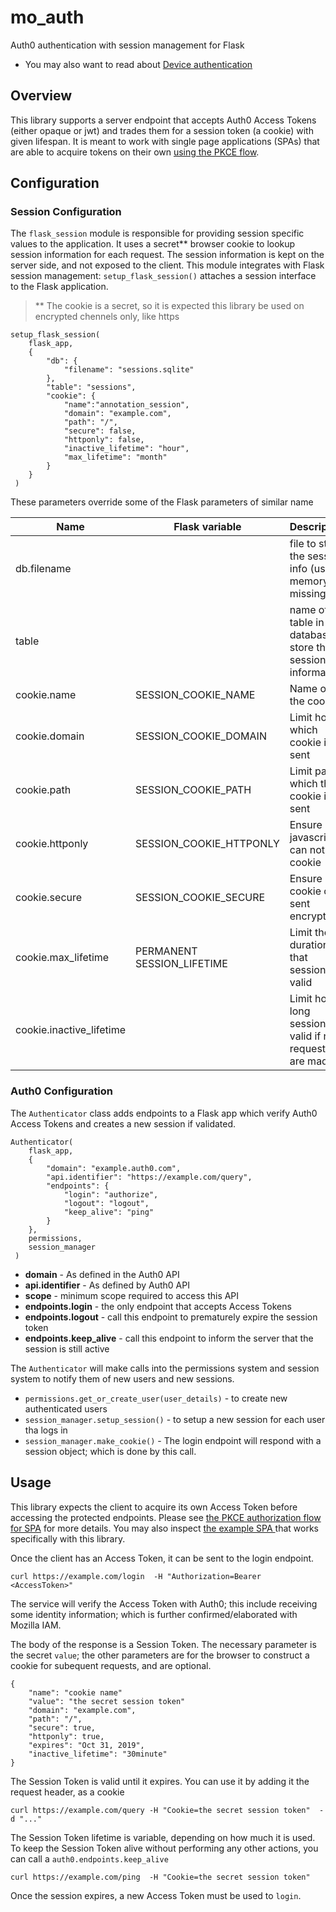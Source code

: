 # mo_auth

Auth0 authentication with session management for Flask

* You may also want to read about [Device authentication](https://github.com/klahnakoski/mo-auth/blob/dev/docs/device-flow.md)


## Overview

This library supports a server endpoint that accepts Auth0 Access Tokens (either opaque or jwt) and trades them for a session token (a cookie) with given lifespan.  It is meant to work with single page applications (SPAs) that are able to acquire tokens on their own [using the PKCE flow](https://auth0.com/docs/flows/guides/auth-code-pkce/call-api-auth-code-pkce).

## Configuration

### Session Configuration

The `flask_session` module is responsible for providing session specific values to the application. It uses a secret** browser cookie to lookup session information for each request.  The session information is kept on the server side, and not exposed to the client.  This module integrates with Flask session management: `setup_flask_session()` attaches a session interface to the Flask application.

> ** The cookie is a secret, so it is expected  this library be used on encrypted chennels only, like https

    setup_flask_session(
        flask_app, 
        {
            "db": {
                "filename": "sessions.sqlite"
            },
            "table": "sessions",
            "cookie": {
                "name":"annotation_session",
                "domain": "example.com",
                "path": "/",
                "secure": false,
                "httponly": false,
                "inactive_lifetime": "hour",
                "max_lifetime": "month"
            }
        }
     )
     
These parameters override some of the Flask parameters of similar name    

|            Name           |   Flask variable      |  Description  |
|---------------------------|-----------------------|---------------|
| db.filename               |                       | file to store the session info (uses memory if missing) |
| table                     |                       | name of the table in the database to store the session information |
| cookie.name               | SESSION_COOKIE_NAME | Name of the cookie
| cookie.domain             | SESSION_COOKIE_DOMAIN | Limit host which cookie is sent |
| cookie.path               | SESSION_COOKIE_PATH | Limit path which the cookie is sent |
| cookie.httponly           | SESSION_COOKIE_HTTPONLY | Ensure javascript can not see cookie |
| cookie.secure             | SESSION_COOKIE_SECURE | Ensure cookie only sent encrypted |
| cookie.max_lifetime       | PERMANENT SESSION_LIFETIME | Limit the duration that session is valid |
| cookie.inactive_lifetime  |                        | Limit how long session is valid if no requests are made |



### Auth0 Configuration

The `Authenticator` class adds endpoints to a Flask app which verify Auth0 Access Tokens and creates a new session if validated. 

    Authenticator(
        flask_app,
        {
            "domain": "example.auth0.com",
            "api.identifier": "https://example.com/query",
            "endpoints": {
                "login": "authorize",
                "logout": "logout",
                "keep_alive": "ping"
            }
        },
        permissions,
        session_manager
     )

* **domain** - As defined in the Auth0 API
* **api.identifier** - As defined by Auth0 API
* **scope** - minimum scope required to access this API
* **endpoints.login** - the only endpoint that accepts Access Tokens
* **endpoints.logout** - call this endpoint to prematurely expire the session token
* **endpoints.keep_alive** - call this endpoint to inform the server that the session is still active

The `Authenticator` will make calls into the permissions system and session system to notify them of new users and new sessions. 

* `permissions.get_or_create_user(user_details)` - to create new authenticated users
* `session_manager.setup_session()` - to setup a new session for each user tha logs in
* `session_manager.make_cookie()` - The login endpoint will respond with a session object; which is done by this call.


## Usage

This library expects the client to acquire its own Access Token before accessing the protected endpoints. Please see [the PKCE authorization flow for SPA](https://auth0.com/docs/flows/guides/auth-code-pkce/call-api-auth-code-pkce) for more details. You may also inspect [the example SPA ](https://github.com/klahnakoski/auth0-spa) that works specifically with this library.

Once the client has an Access Token, it can be sent to the login endpoint.

    curl https://example.com/login  -H "Authorization=Bearer <AccessToken>"

The service will verify the Access Token with Auth0; this include receiving some identity information; which is further confirmed/elaborated with Mozilla IAM. 

The body of the response is a Session Token. The necessary parameter is the secret `value`; the other parameters are for the browser to construct a cookie for subequent requests, and are optional.

    {
        "name": "cookie name"
        "value": "the secret session token"
        "domain": "example.com",
        "path": "/",
        "secure": true,
        "httponly": true,
        "expires": "Oct 31, 2019",
        "inactive_lifetime": "30minute"
    }

The Session Token is valid until it expires. You can use it by adding it the request header, as a cookie

    curl https://example.com/query -H "Cookie=the secret session token"  -d "..."

The Session Token lifetime is variable, depending on how much it is used. To keep the Session Token alive without performing any other actions, you can call a `auth0.endpoints.keep_alive` 

    curl https://example.com/ping  -H "Cookie=the secret session token" 

Once the session expires, a new Access Token must be used to `login`.



